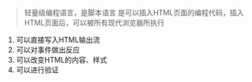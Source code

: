> 轻量级编程语言，是脚本语言
> 是可以插入HTML页面的编程代码，插入HTML页面后，可以被所有现代浏览器所执行

1. 可以直接写入HTML输出流
2. 可以对事件做出反应
3. 可以改变HTML的内容、样式
4. 可以进行验证